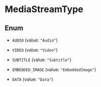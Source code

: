 

# MediaStreamType

## Enum


* `AUDIO` (value: `"Audio"`)

* `VIDEO` (value: `"Video"`)

* `SUBTITLE` (value: `"Subtitle"`)

* `EMBEDDED_IMAGE` (value: `"EmbeddedImage"`)

* `DATA` (value: `"Data"`)



